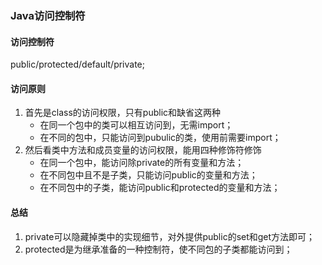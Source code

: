 ### Java访问控制符
#### 访问控制符
public/protected/default/private;
#### 访问原则
1. 首先是class的访问权限，只有public和缺省这两种
   + 在同一个包中的类可以相互访问到，无需import；
   + 在不同的包中，只能访问到pubulic的类，使用前需要import；
2. 然后看类中方法和成员变量的访问权限，能用四种修饰符修饰
   + 在同一个包中，能访问除private的所有变量和方法；
   + 在不同包中且不是子类，只能访问public的变量和方法；
   + 在不同包中的子类，能访问public和protected的变量和方法；
#### 总结
1. private可以隐藏掉类中的实现细节，对外提供public的set和get方法即可；
2. protected是为继承准备的一种控制符，使不同包的子类都能访问到；

